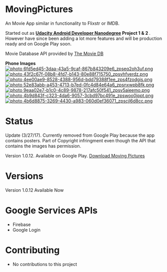 # MovingPictures
An Movie App similar in functionality to Flixstr or IMDB. <br>

Started out as <b><a href="https://www.udacity.com/course/android-developer-nanodegree--nd801">Udacity Android Developer Nanodegree</a> Project 1 &amp; 2 </b>. However have since been adding a lot more features and will be production ready and on Google Play soon.

Movie Database API provided by <a href="https://www.themoviedb.org">The Movie DB</a> <br>

<b>Phone Images</b><br>
<a href="http://s70.photobucket.com/user/chare37/media/6fd5ed45-3daa-43a5-9caf-867b843209e6_zpseq2oh3uf.png.html" target="_blank"><img src="http://i70.photobucket.com/albums/i102/chare37/6fd5ed45-3daa-43a5-9caf-867b843209e6_zpseq2oh3uf.png" border="0" alt=" photo 6fd5ed45-3daa-43a5-9caf-867b843209e6_zpseq2oh3uf.png"/></a>
<a href="http://s70.photobucket.com/user/chare37/media/43f2c67f-08b8-4fd7-b143-80e88f715750_zpsvhfverdz.png.html" target="_blank"><img src="http://i70.photobucket.com/albums/i102/chare37/43f2c67f-08b8-4fd7-b143-80e88f715750_zpsvhfverdz.png" border="0" alt=" photo 43f2c67f-08b8-4fd7-b143-80e88f715750_zpsvhfverdz.png"/></a>
<a href="http://s70.photobucket.com/user/chare37/media/4ee00ae9-8528-4388-956d-bdd79388f1ee_zps4fzodgis.png.html" target="_blank"><img src="http://i70.photobucket.com/albums/i102/chare37/4ee00ae9-8528-4388-956d-bdd79388f1ee_zps4fzodgis.png" border="0" alt=" photo 4ee00ae9-8528-4388-956d-bdd79388f1ee_zps4fzodgis.png"/></a>
<a href="http://s70.photobucket.com/user/chare37/media/52e83abb-a453-4713-b7ed-0fc4d84e64a6_zpsnxwpb8fk.png.html" target="_blank"><img src="http://i70.photobucket.com/albums/i102/chare37/52e83abb-a453-4713-b7ed-0fc4d84e64a6_zpsnxwpb8fk.png" border="0" alt=" photo 52e83abb-a453-4713-b7ed-0fc4d84e64a6_zpsnxwpb8fk.png"/></a>
<a href="http://s70.photobucket.com/user/chare37/media/9eaa02e7-b1c0-4c89-9878-217afc50f541_zpsv5aieemo.png.html" target="_blank"><img src="http://i70.photobucket.com/albums/i102/chare37/9eaa02e7-b1c0-4c89-9878-217afc50f541_zpsv5aieemo.png" border="0" alt=" photo 9eaa02e7-b1c0-4c89-9878-217afc50f541_zpsv5aieemo.png"/></a>
<a href="http://s70.photobucket.com/user/chare37/media/4b9d843f-c323-4da6-9057-3cbd97bc491e_zpswoo0jppt.png.html" target="_blank"><img src="http://i70.photobucket.com/albums/i102/chare37/4b9d843f-c323-4da6-9057-3cbd97bc491e_zpswoo0jppt.png" border="0" alt=" photo 4b9d843f-c323-4da6-9057-3cbd97bc491e_zpswoo0jppt.png"/></a>
<a href="http://s70.photobucket.com/user/chare37/media/4b6d8875-3269-4430-a983-060d0ef36071_zpscjl6d8cc.png.html" target="_blank"><img src="http://i70.photobucket.com/albums/i102/chare37/4b6d8875-3269-4430-a983-060d0ef36071_zpscjl6d8cc.png" border="0" alt=" photo 4b6d8875-3269-4430-a983-060d0ef36071_zpscjl6d8cc.png"/></a>


# Status
Update (3/27/17). Currently removed from Google Play because the app contains posters. Part of Copyright infringment even though the API that contains the images has permission.

Version 1.0.12. Available on Google Play.
<a href="https://play.google.com/store/apps/details?id=com.fourthwardmobile.android.movingpictures"> Download Moving Pictures</a>

# Versions
Version 1.0.12 Available Now

# Google Services APIs
* Firebase
* Google Login

# Contributing<br>
* No contributions to this project

